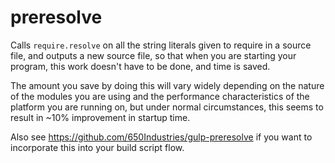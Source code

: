 preresolve
==========

Calls `require.resolve` on all the string literals given to
require in a source file, and outputs a new source file, so that when
you are starting your program, this work doesn't have to be done, and 
time is saved.

The amount you save by doing this will vary widely depending on the 
nature of the modules you are using and the performance characteristics of 
the platform you are running on, but under normal circumstances, this seems
to result in ~10% improvement in startup time.

Also see https://github.com/650Industries/gulp-preresolve if you want
to incorporate this into your build script flow.

